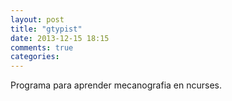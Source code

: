 ```yaml
---
layout: post
title: "gtypist"
date: 2013-12-15 18:15
comments: true
categories: 
---
```

Programa para aprender mecanografia en ncurses.

